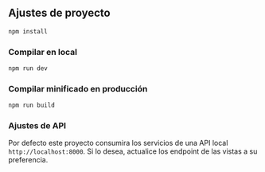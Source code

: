 ## Ajustes de proyecto

```sh
npm install
```

### Compilar en local

```sh
npm run dev
```

### Compilar minificado en producción

```sh
npm run build
```

### Ajustes de API
Por defecto este proyecto consumira los servicios de una API local `http://localhost:8000`. 
Si lo desea, actualice los endpoint de las vistas a su preferencia.
